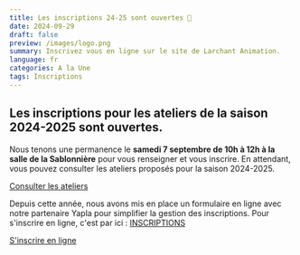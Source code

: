 ```yaml
---
title: Les inscriptions 24-25 sont ouvertes 🥳
date: 2024-09-29
draft: false
preview: /images/logo.png
summary: Inscrivez vous en ligne sur le site de Larchant Animation.
language: fr
categories: A la Une
tags: Inscriptions
---
```


## Les inscriptions pour les ateliers de la saison 2024-2025 sont ouvertes. 

Nous tenons une permanence le **samedi 7 septembre de 10h à 12h à la salle de la Sablonnière** pour vous renseigner et vous inscrire.
En attendant, vous pouvez consulter les ateliers proposés pour la saison 2024-2025.

[Consulter les ateliers](/ateliers)

Depuis cette année, nous avons mis en place un formulaire en ligne avec notre partenaire Yapla pour simplifier la gestion des inscriptions.
Pour s'inscrire en ligne, c'est par ici : [INSCRIPTIONS](/inscriptions)

<div > 
          <a href="/inscriptions" class="items-center px-6 py-3 border border-transparent text-base font-medium rounded-md shadow-sm text-white bg-indigo-500 hover:bg-indigo-800 focus:outline-none focus:ring-2 focus:ring-offset-2 focus:ring-indigo-500 ">
            S'inscrire en ligne
          </a>
          
</div>